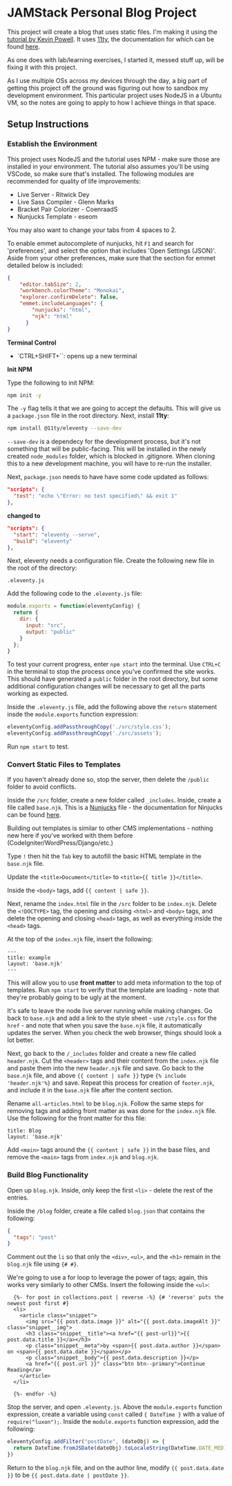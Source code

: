 # JAMStack Personal Blog Project

This project will create a blog that uses static files. I'm making it using the [tutorial by Kevin Powell](https://github.com/mattfussell/new-site.git). It uses [11ty](https://www.11ty.dev/), the documentation for which can be found [here](https://www.11ty.dev/docs/).


As one does with lab/learning exercises, I started it, messed stuff up, will be fixing it with this project.

As I use multiple OSs across my devices through the day, a big part of getting this project off the ground was figuring out how to sandbox my development environment. This particular project uses NodeJS in a Ubuntu VM, so the notes are going to apply to how I achieve things in that space.

## Setup Instructions

### Establish the Environment

This project uses NodeJS and the tutorial uses NPM - make sure those are installed in your environment. The tutorial also assumes you'll be using VSCode, so make sure that's installed. The following modules are recommended for quality of life improvements:

* Live Server - Ritwick Dey
* Live Sass Compiler - Glenn Marks
* Bracket Pair Colorizer - CoenraadS
* Nunjucks Template - eseom

You may also want to change your tabs from 4 spaces to 2.

To enable emmet autocomplete of nunjucks, hit `F1` and search for 'preferences', and select the option that includes 'Open Settings (JSON)'. Aside from your other preferences, make sure that the section for emmet detailed below is included:

```json
{
    "editor.tabSize": 2,
    "workbench.colorTheme": "Monokai",
    "explorer.confirmDelete": false,
    "emmet.includeLanguages": {
        "nunjucks": "html",
        "njk": "html"
      }
}
```

**Terminal Control**

* `CTRL+SHIFT+\``: opens up a new terminal

**Init NPM**

Type the following to init NPM:

```bash
npm init -y
```

The `-y` flag tells it that we are going to accept the defaults. This will give us a `package.json` file in the root directory. Next, install **11ty**:

```bash
npm install @11ty/eleventy --save-dev
```

`--save-dev` is a dependecy for the development process, but it's not something that will be public-facing. This will be installed in the newly created `node_modules` folder, which is blocked in .gitignore. When cloning this to a new development machine, you will have to re-run the installer.

Next, `package.json` needs to have have some code updated as follows:

```json
"scripts": {
  "test": "echo \"Error: no test specified\" && exit 1"
},
```

**changed to**

```json
"scripts": {
  "start": "eleventy --serve",
  "build": "eleventy"
},
```

Next, eleventy needs a configuration file. Create the following new file in the root of the directory:

`.eleventy.js`

Add the following code to the `.eleventy.js` file:

```javascript
module.exports = function(eleventyConfig) {
  return {
    dir: {
      input: "src",
      output: "public"
    }
  };
}
```

To test your current progress, enter `npm start` into the terminal. Use `CTRL+C` in the terminal to stop the process once you've confirmed the site works. This should have generated a `public` folder in the root directory, but some additional configuration changes will be necessary to get all the parts working as expected.

Inside the `.eleventy.js` file, add the following above the `return` statement insde the `module.exports` function expression:

```javascript
eleventyConfig.addPassthroughCopy('./src/style.css');
eleventyConfig.addPassthroughCopy('./src/assets');
```

Run `npm start` to test.

### Convert Static Files to Templates

If you haven't already done so, stop the server, then delete the `/public` folder to avoid conflicts.

Inside the `/src` folder, create a new folder called `_includes`. Inside, create a file called `base.njk`. This is a [Nunjucks](https://mozilla.github.io/nunjucks/) file - the documentation for Ninjucks can be found [here](https://mozilla.github.io/nunjucks/getting-started.html).

Building out templates is similar to other CMS implementations - nothing new here if you've worked with them before (CodeIgniter/WordPress/Django/etc.) 

Type `!` then hit the `Tab` key to autofill the basic HTML template in the `base.njk` file.

Update the `<title>Document</title>` to `<title>{{ title }}</title>`.

Inside the `<body>` tags, add `{{ content | safe }}`.

Next, rename the `index.html` file in the `/src` folder to be `index.njk`. Delete the `<!DOCTYPE>` tag, the opening and closing `<html>` and `<body>` tags, and delete the opening and closing `<head>` tags, as well as everything inside the `<head>` tags.

At the top of the `index.njk` file, insert the following:

```nunjucks
---
title: example
layout: 'base.njk'
---
```

This will allow you to use **front matter** to add meta information to the top of templates. Run `npm start` to verify that the template are loading - note that they're probably going to be ugly at the moment.

It's safe to leave the node live server running while making changes. Go back to `base.njk` and add a link to the style sheet - use `/style.css` for the `href` - and note that when you save the `base.njk` file, it automatically updates the server. When you check the web browser, things should look a lot better.

Next, go back to the `/_includes` folder and create a new file called `header.njk`. Cut the `<header>` tags and their content from the `index.njk` file and paste them into the new `header.njk` file and save. Go back to the `base.njk` file, and above `{{ content | safe }}`
type `{% include 'header.njk'%}` and save. Repeat this process for creation of `footer.njk`, and include it in the `base.njk` file after the content section.

Rename `all-articles.html` to be `blog.njk`. Follow the same steps for removing tags and adding front matter as was done for the `index.njk` file. Use the following for the front matter for this file:

```nunjucks
title: Blog
layout: 'base.njk'
```

Add `<main>` tags around the `{{ content | safe }}` in the base files, and remove the `<main>` tags from `index.njk` and `blog.njk`.

### Build Blog Functionality

Open up `blog.njk`. Inside, only keep the first `<li>` - delete the rest of the entries.

Inside the `/blog` folder, create a file called `blog.json` that contains the following:

```json
{
  "tags": "post"
}
```

Comment out the `li` so that only the `<div>`, `<ul>`, and the `<h1>` remain in the `blog.njk` file using `{# #}`.

We're going to use a for loop to leverage the power of tags; again, this works very similarly to other CMSs. Insert the following inside the `<ul>`:

```nunjucks
  {%- for post in collections.post | reverse -%} {# 'reverse' puts the newest post first #}
  <li>
    <article class="snippet">
      <img src="{{ post.data.image }}" alt="{{ post.data.imageAlt }}" class="snippet__img">
      <h3 class="snippet__title"><a href="{{ post-url}}">{{ post.data.title }}</a></h3>
      <p class="snippet__meta">by <span>{{ post.data.author }}</span> on <span>{{ post.data.date }}</span></p>
      <p class="snippet__body">{{ post.data.description }}</p>
      <a href="{{ post.url }}" class="btn btn--primary">Continue Reading</a>
    </article>
  </li>

  {%- endfor -%}
```

Stop the server, and open `.eleventy.js`. Above the `module.exports` function expression, create a variable using `const` called `{ DateTime }` with a value of `require("luxon");`. Inside the `module.exports` function expression, add the following:

```javascript
eleventyConfig.addFilter("postDate", (dateObj) => {
  return DateTime.fromJSDate(dateObj).toLocaleString(DateTime.DATE_MED);
})
```

Return to the `blog.njk` file, and on the author line, modify `{{ post.data.date }}` to be `{{ post.data.date | postDate }}`.
